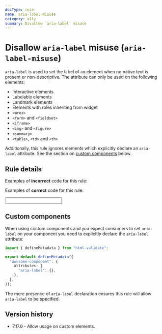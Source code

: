 ```yaml
---
docType: rule
name: aria-label-misuse
category: a11y
summary: Disallow `aria-label` misuse
---
```


# Disallow `aria-label` misuse (`aria-label-misuse`)

`aria-label` is used to set the label of an element when no native text is present or non-descriptive.
The attribute can only be used on the following elements:

- Interactive elements
- Labelable elements
- Landmark elements
- Elements with roles inheriting from widget
- `<area>`
- `<form>` and `<fieldset>`
- `<iframe>`
- `<img>` and `<figure>`
- `<summary>`
- `<table>`, `<td>` and `<th>`

Additionally, this rule ignores elements which explicitly declare an `aria-label` attribute.
See the section on [custom components](#custom-components) below.

## Rule details

Examples of **incorrect** code for this rule:

<validate name="incorrect" rules="aria-label-misuse">
    <input type="hidden" aria-label="foobar">
</validate>

Examples of **correct** code for this rule:

<validate name="correct" rules="aria-label-misuse">
    <input type="text" aria-label="foobar">
</validate>

## Custom components

When using custom components and you expect consumers to set `aria-label` on your component you need to explicitly declare the `aria-label` attribute:

```ts
import { defineMetadata } from "html-validate";

export default defineMetadata({
  "awesome-component": {
    attributes: {
      "aria-label": {},
    },
  },
});
```

The mere presence of `aria-label` declaration ensures this rule will allow `aria-label` to be specified.

## Version history

- 7.17.0 - Allow usage on custom elements.
